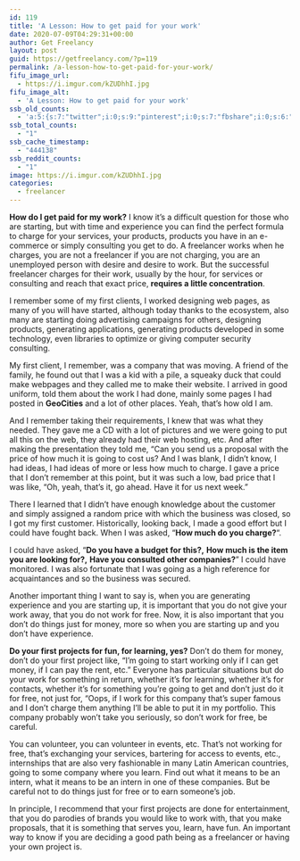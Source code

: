 ```yaml
---
id: 119
title: 'A Lesson: How to get paid for your work'
date: 2020-07-09T04:29:31+00:00
author: Get Freelancy
layout: post
guid: https://getfreelancy.com/?p=119
permalink: /a-lesson-how-to-get-paid-for-your-work/
fifu_image_url:
  - https://i.imgur.com/kZUDhhI.jpg
fifu_image_alt:
  - 'A Lesson: How to get paid for your work'
ssb_old_counts:
  - 'a:5:{s:7:"twitter";i:0;s:9:"pinterest";i:0;s:7:"fbshare";i:0;s:6:"reddit";i:0;s:6:"tumblr";i:0;}'
ssb_total_counts:
  - "1"
ssb_cache_timestamp:
  - "444138"
ssb_reddit_counts:
  - "1"
image: https://i.imgur.com/kZUDhhI.jpg
categories:
  - freelancer
---
```

**How do I get paid for my work?** I know it&#8217;s a difficult question for those who are starting, but with time and experience you can find the perfect formula to charge for your services, your products, products you have in an e-commerce or simply consulting you get to do. A freelancer works when he charges, you are not a freelancer if you are not charging, you are an unemployed person with desire and desire to work. But the successful freelancer charges for their work, usually by the hour, for services or consulting and reach that exact price, **requires a little concentration**.

I remember some of my first clients, I worked designing web pages, as many of you will have started, although today thanks to the ecosystem, also many are starting doing advertising campaigns for others, designing products, generating applications, generating products developed in some technology, even libraries to optimize or giving computer security consulting.

My first client, I remember, was a company that was moving. A friend of the family, he found out that I was a kid with a pile, a squeaky duck that could make webpages and they called me to make their website. I arrived in good uniform, told them about the work I had done, mainly some pages I had posted in **GeoCities** and a lot of other places. Yeah, that&#8217;s how old I am.

And I remember taking their requirements, I knew that was what they needed. They gave me a CD with a lot of pictures and we were going to put all this on the web, they already had their web hosting, etc. And after making the presentation they told me, &#8220;Can you send us a proposal with the price of how much it is going to cost us? And I was blank, I didn&#8217;t know, I had ideas, I had ideas of more or less how much to charge. I gave a price that I don&#8217;t remember at this point, but it was such a low, bad price that I was like, &#8220;Oh, yeah, that&#8217;s it, go ahead. Have it for us next week.&#8221;

There I learned that I didn&#8217;t have enough knowledge about the customer and simply assigned a random price with which the business was closed, so I got my first customer. Historically, looking back, I made a good effort but I could have fought back. When I was asked, &#8220;**How much do you charge?**&#8220;.

I could have asked, &#8220;**Do you have a budget for this?,** **How much is the item you are looking for?,** **Have you consulted other companies?**&#8221; I could have monitored. I was also fortunate that I was going as a high reference for acquaintances and so the business was secured.

Another important thing I want to say is, when you are generating experience and you are starting up, it is important that you do not give your work away, that you do not work for free. Now, it is also important that you don&#8217;t do things just for money, more so when you are starting up and you don&#8217;t have experience.

**Do your first projects for fun, for learning, yes?** Don&#8217;t do them for money, don&#8217;t do your first project like, &#8220;I&#8217;m going to start working only if I can get money, if I can pay the rent, etc.&#8221; Everyone has particular situations but do your work for something in return, whether it&#8217;s for learning, whether it&#8217;s for contacts, whether it&#8217;s for something you&#8217;re going to get and don&#8217;t just do it for free, not just for, &#8220;Oops, if I work for this company that&#8217;s super famous and I don&#8217;t charge them anything I&#8217;ll be able to put it in my portfolio. This company probably won&#8217;t take you seriously, so don&#8217;t work for free, be careful.

You can volunteer, you can volunteer in events, etc. That&#8217;s not working for free, that&#8217;s exchanging your services, bartering for access to events, etc., internships that are also very fashionable in many Latin American countries, going to some company where you learn. Find out what it means to be an intern, what it means to be an intern in one of these companies. But be careful not to do things just for free or to earn someone&#8217;s job.

In principle, I recommend that your first projects are done for entertainment, that you do parodies of brands you would like to work with, that you make proposals, that it is something that serves you, learn, have fun. An important way to know if you are deciding a good path being as a freelancer or having your own project is.